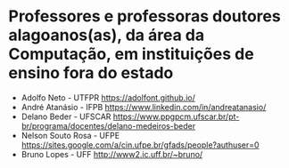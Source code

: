 # Professores e professoras doutores alagoanos(as), da área da Computação, em instituições de ensino fora do estado


- Adolfo Neto - UTFPR <https://adolfont.github.io/>
- André Atanásio - IFPB <https://www.linkedin.com/in/andreatanasio/>
- Delano Beder - UFSCAR <https://www.ppgpcm.ufscar.br/pt-br/programa/docentes/delano-medeiros-beder>
- Nelson Souto Rosa - UFPE <https://sites.google.com/a/cin.ufpe.br/gfads/people?authuser=0>
- Bruno Lopes - UFF <http://www2.ic.uff.br/~bruno/>
